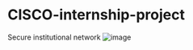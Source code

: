 # CISCO-internship-project
Secure institutional network
![image](https://user-images.githubusercontent.com/90004735/133816848-a62cedd3-709f-4181-a2bb-4db91a4ea3b5.png)
